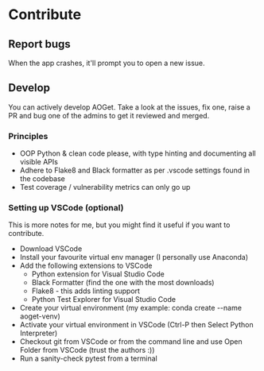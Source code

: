 # Contribute

## Report bugs
When the app crashes, it'll prompt you to open a new issue.

## Develop
You can actively develop AOGet. Take a look at the issues, fix one, raise a PR and bug one of the admins to get it reviewed and merged.

### Principles
* OOP Python & clean code please, with type hinting and documenting all visible APIs
* Adhere to Flake8 and Black formatter as per .vscode settings found in the codebase
* Test coverage / vulnerability metrics can only go up

### Setting up VSCode (optional)
This is more notes for me, but you might find it useful if you want to contribute.
* Download VSCode
* Install your favourite virtual env manager (I personally use Anaconda)
* Add the following extensions to VSCode
  * Python extension for Visual Studio Code
  * Black Formatter (find the one with the most downloads)
  * Flake8 - this adds linting support
  * Python Test Explorer for Visual Studio Code
* Create your virtual environment (my example: conda create --name aoget-venv)
* Activate your virtual environment in VSCode (Ctrl-P then Select Python Interpreter)
* Checkout git from VSCode or from the command line and use Open Folder from VSCode (trust the authors :))
* Run a sanity-check pytest from a terminal
